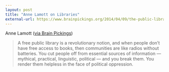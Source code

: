 ```yaml
---
layout: post
title: "Anne Lamott on Libraries"
external-url: https://www.brainpickings.org/2014/04/09/the-public-library-robert-dawson-book/
---
```


Anne Lamott ([via Brain Pickings](https://www.brainpickings.org/2014/04/09/the-public-library-robert-dawson-book/))

> A free public library is a revolutionary notion, and when people don’t have free access to books, then communities are like radios without batteries. You cut people off from essential sources of information — mythical, practical, linguistic, political — and you break them. You render them helpless in the face of political oppression.